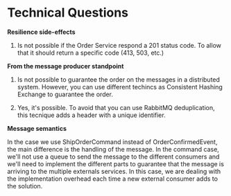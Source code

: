 # Technical Questions

**Resilience side-effects**

1. Is not possible if the Order Service respond a 201 status code. To allow that it should return a specific code (413, 503, etc.)

**From the message producer standpoint**

1. Is not possible to guarantee the order on the messages in a distributed system. However, you can use different techincs as Consistent Hashing Exchange to guarantee the order.

2. Yes, it's possible. To avoid that you can use RabbitMQ deduplication, this tecnique adds a header with a unique identifier.


**Message semantics**

In the case we use ShipOrderCommand instead of OrderConfirmedEvent, the main difference is the handling of the message. In the command case, we'll not use a queue to send the message to the different consumers and we'll need to implement the different parts to guarantee that the message is arriving to the multiple externals services. In this case, we are dealing with the implementation overhead each time a new external consumer adds to the solution.
